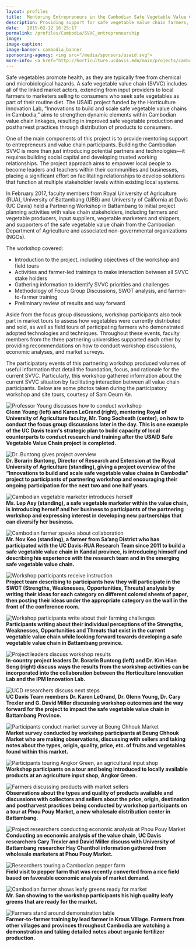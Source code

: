 ```yaml
---
layout: profiles
title:  Mentoring Entrepreneurs in the Cambodian Safe Vegetable Value Chain
description: Providing support for safe vegetable value chain farmers, suppliers, and stakeholders.
date:   2015-02-12 16:25:17
permalink: /profiles/Cambodia/SVVC_entrepreneurship
image:
image-caption:
image-banner: cambodia_banner
sponsoring-agency: <img src="/media/sponsors/usaid.svg">
more-info: <a href="http://horticulture.ucdavis.edu/main/projects/cambodia-safe-vegetables.html">Horticulture Innovation Lab Project Page</a><br>
---
```

Safe vegetables promote health, as they are typically free from chemical and microbiological hazards. A safe vegetable value chain (SVVC) includes all of the linked market actors, extending from input providers to local farmers to marketers selling to consumers who seek safe vegetables as part of their routine diet. The USAID project funded by the Horticulture Innovation Lab, “Innovations to build and scale safe vegetable value chains in Cambodia,” aims to strengthen dynamic elements within Cambodian value chain linkages, resulting in improved safe vegetable production and postharvest practices through distribution of products to consumers.

One of the main components of this project is to provide mentoring support to entrepreneurs and value chain participants. Building the Cambodian SVVC is more than just introducing potential partners and technologies—it requires building social capital and developing trusted working relationships. The project approach aims to empower local people to become leaders and teachers within their communities and businesses, placing a significant effort on facilitating relationships to develop solutions that function at multiple stakeholder levels within existing local systems.

In February 2017, faculty members from Royal University of Agriculture (RUA), University of Battambang (UBB) and University of California at Davis (UC Davis) held a Partnering Workshop in Battambang to initial project planning activities with value chain stakeholders, including farmers and vegetable producers, input suppliers, vegetable marketers and shippers, and supporters of the safe vegetable value chain from the Cambodian Department of Agriculture and associated non-governmental organizations (NGOs).

The workshop covered:
- Introduction to the project, including objectives of the workshop and field tours
- Activities and farmer-led trainings to make interaction between all SVVC stake holders
- Gathering information to identify SVVC priorities and challenges
- Methodology of Focus Group Discussions, SWOT analysis, and farmer-to-farmer training
- Preliminary review of results and way forward

Aside from the focus group discussions, workshop participants also took part in market tours to assess how vegetables were currently distributed and sold, as well as field tours of participating farmers who demonstrated adopted technologies and techniques. Throughout these events, faculty members from the three partnering universities supported each other by providing recommendations on how to conduct workshop discussions, economic analyses, and market surveys.

The participatory events of this partnering workshop produced volumes of useful information that detail the foundation, focus, and rationale for the current SVVC. Particularly, this workshop gathered information about the current SVVC situation by facilitating interaction between all value chain participants. Below are some photos taken during the participatory workshop and site tours, courtesy of Sam Oeurn Ke.

![Professor Young discusses how to conduct workshop](/media/profiles/Photo_3.jpg)<br>
**Glenn Young (left) and Karen LeGrand (right), mentoring Royal of University of Agriculture faculty, Mr. Tong Socheath (center), on how to conduct the focus group discussions later in the day. This is one example of the UC Davis team's strategic plan to build capacity of local counterparts to conduct research and training after the USAID Safe Vegetable Value Chain project is completed.**

![Dr. Buntong gives project overview](/media/profiles/Photo_5.jpg)<br>
**Dr. Borarin Buntong, Director of Research and Extension at the Royal University of Agriculture (standing), giving a project overview of the “Innovations to build and scale safe vegetable value chains in Cambodia” project to participants of partnering workshop and encouraging their ongoing participation for the next two and one half years.**

![Cambodian vegetable marketer introduces herself](/media/profiles/Photo_9.jpg)<br>
**Ms. Lep Asy (standing), a safe vegetable marketer within the value chain, is introducing herself and her business to participants of the partnering workshop and expressing interest in developing new partnerships that can diversify her business.**

![Cambodian farmer speaks about collaboration](/media/profiles/Photo_10.jpg)<br>
**Mr. Nov Keo (standing), a farmer from Sa’ang District who has participated with the UC Davis‐RUA Research Team since 2011 to build a safe vegetable value chain in Kandal province, is introducing himself and describing his experience with the research team and in the emerging safe vegetable value chain.**

![Workshop participants receive instruction](/media/profiles/Photo_22.jpg)<br>
**Project team describing to participants how they will participate in the SWOT (Strengths, Weaknesses, Opportunities, Threats) analysis by writing their ideas for each category on different colored sheets of paper, then posting their ideas under the appropriate category on the wall in the front of the conference room.**

![Workshop participants write about their farming challenges](/media/profiles/Photo_23.jpg)<br>
**Participants writing about their individual perceptions of the Strengths, Weaknesses, Opportunities and Threats that exist in the current vegetable value chain while looking forward towards developing a safe vegetable value chain in Battambang province.**

![Project leaders discuss workshop results](/media/profiles/Photo_26.jpg)<br>
**In‐country project leaders Dr. Borarin Buntong (left) and Dr. Kim Hian Seng (right) discuss ways the results from the workshop activities can be incorporated into the collaboration between the Horticulture Innovation Lab and the IPM Innovation Lab.**

![UCD researchers discuss next steps](/media/profiles/Photo_27.jpg)<br>
**UC Davis Team members Dr. Karen LeGrand, Dr. Glenn Young, Dr. Cary Trexler and G. David Miller discussing workshop outcomes and the way forward for the project to impact the safe vegetable value chain in Battambang Province.**

![Participants conduct market survey at Beung Chhouk Market](/media/profiles/Photo_29.jpg)<br>
**Market survey conducted by workshop participants at Beung Chhouk Market who are making observations, discussing with sellers and taking notes about the types, origin, quality, price, etc. of fruits and vegetables found within this market.**

![Participants touring Angkor Green, an agricultural input shop](/media/profiles/Photo_31.jpg)<img src="/media/profiles/Photo_31.jpg" alt=""><br>
**Workshop participants on a tour and being introduced to locally available products at an agriculture input shop, Angkor Green.**


![Farmers discussing products with market sellers](/media/profiles/Photo_33.jpg)<br>
**Observations about the types and quality of products available and discussions with collectors and sellers about the price, origin, destination and postharvest practices being conducted by workshop participants on a tour at Phou Pouy Market, a new wholesale distribution center in Battambang.**

![Project researchers conducting economic analysis at Phou Pouy Market](/media/profiles/Photo_34.jpg)<br>
**Conducting an economic analysis of the value chain, UC Davis researchers Cary Trexler and David Miller discuss with University of Battambang researcher Hay Chanthol information gathered from wholesale marketers at Phou Pouy Market.**

![Researchers touring a Cambodian pepper farm](/media/profiles/Photo_37.jpg)<br>
**Field visit to pepper farm that was recently converted from a rice field based on favorable economic analysis of market demand.**

![Cambodian farmer shows leafy greens ready for market](/media/profiles/Photo_39.jpg)<br>
**Mr. San showing to the workshop participants his high quality leafy greens that are ready for the market.**

![Farmers stand around demonstration table](/media/profiles/Photo_40.jpg)<br>
**Farmer‐to‐farmer training by lead farmer in Krous Village. Farmers from other villages and provinces throughout Cambodia are watching a demonstration and taking detailed notes about organic fertilizer production.**
